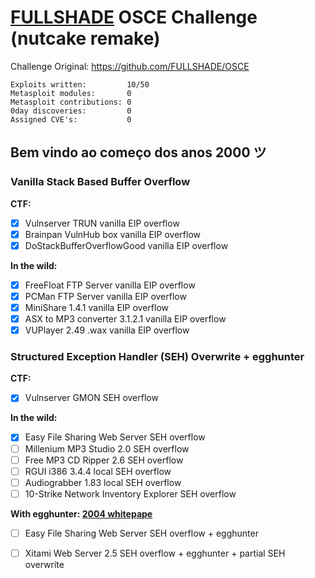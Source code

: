 # [FULLSHADE](https://github.com/FULLSHADE) OSCE Challenge (nutcake remake)

Challenge Original: https://github.com/FULLSHADE/OSCE

```
Exploits written:         10/50
Metasploit modules:       0
Metasploit contributions: 0
0day discoveries:         0
Assigned CVE's:           0
```

## Bem vindo ao começo dos anos 2000 ツ

### Vanilla Stack Based Buffer Overflow

**CTF:**

- [x] Vulnserver TRUN vanilla EIP overflow
- [x] Brainpan VulnHub box vanilla EIP overflow
- [x] DoStackBufferOverflowGood vanilla EIP overflow

**In the wild:**

- [x] FreeFloat FTP Server vanilla EIP overflow
- [x] PCMan FTP Server vanilla EIP overflow
- [x] MiniShare 1.4.1 vanilla EIP overflow
- [x] ASX to MP3 converter 3.1.2.1 vanilla EIP overflow
- [x] VUPlayer 2.49 .wax vanilla EIP overflow

### Structured Exception Handler (SEH) Overwrite + egghunter

 **CTF:**

- [x] Vulnserver GMON SEH overflow

**In the wild:**

- [x] Easy File Sharing Web Server SEH overflow
- [ ] Millenium MP3 Studio 2.0 SEH overflow
- [ ] Free MP3 CD Ripper 2.6 SEH overflow
- [ ] RGUI i386 3.4.4 local SEH overflow
- [ ] Audiograbber 1.83 local SEH overflow
- [ ] 10-Strike Network Inventory Explorer SEH overflow

**With egghunter: [2004 whitepape](http://www.hick.org/code/skape/papers/egghunt-shellcode.pdf)**

- [ ] Easy File Sharing Web Server SEH overflow + egghunter
- [ ] Xitami Web Server 2.5 SEH overflow + egghunter + partial SEH overwrite












